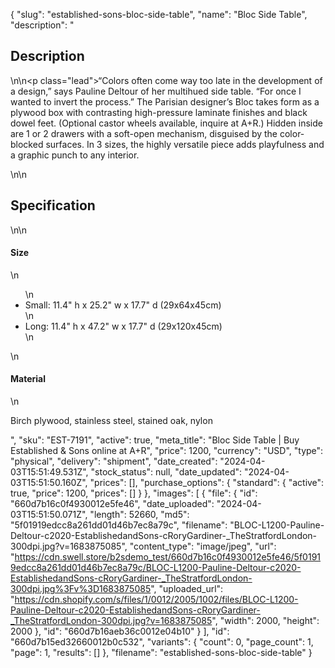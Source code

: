 {
  "slug": "established-sons-bloc-side-table",
  "name": "Bloc Side Table",
  "description": "<h2>Description</h2>\n<!-- split -->\n<p class=\"lead\">“Colors often come way too late in the development of a design,” says Pauline Deltour of her multihued side table. “For once I wanted to invert the process.” The Parisian designer’s Bloc takes form as a plywood box with contrasting high-pressure laminate finishes and black dowel feet. (Optional castor wheels available, inquire at A+R.) Hidden inside are 1 or 2 drawers with a soft-open mechanism, disguised by the color-blocked surfaces. In 3 sizes, the highly versatile piece adds playfulness and a graphic punch to any interior. </p>\n<!-- split -->\n<h2>Specification</h2>\n<!-- split -->\n<h4>Size</h4>\n<ul>\n<li>Small: 11.4\" h x 25.2\" w x 17.7\" d (29x64x45cm)</li>\n<li>Long: 11.4\" h x 47.2\" w x 17.7\" d (29x120x45cm)</li>\n</ul>\n<h4>Material</h4>\n<p>Birch plywood, stainless steel, stained oak, nylon</p>",
  "sku": "EST-7191",
  "active": true,
  "meta_title": "Bloc Side Table | Buy Established & Sons online at A+R",
  "price": 1200,
  "currency": "USD",
  "type": "physical",
  "delivery": "shipment",
  "date_created": "2024-04-03T15:51:49.531Z",
  "stock_status": null,
  "date_updated": "2024-04-03T15:51:50.160Z",
  "prices": [],
  "purchase_options": {
    "standard": {
      "active": true,
      "price": 1200,
      "prices": []
    }
  },
  "images": [
    {
      "file": {
        "id": "660d7b16c0f4930012e5fe46",
        "date_uploaded": "2024-04-03T15:51:50.071Z",
        "length": 52660,
        "md5": "5f01919edcc8a261dd01d46b7ec8a79c",
        "filename": "BLOC-L1200-Pauline-Deltour-c2020-EstablishedandSons-cRoryGardiner-_TheStratfordLondon-300dpi.jpg?v=1683875085",
        "content_type": "image/jpeg",
        "url": "https://cdn.swell.store/b2sdemo_test/660d7b16c0f4930012e5fe46/5f01919edcc8a261dd01d46b7ec8a79c/BLOC-L1200-Pauline-Deltour-c2020-EstablishedandSons-cRoryGardiner-_TheStratfordLondon-300dpi.jpg%3Fv%3D1683875085",
        "uploaded_url": "https://cdn.shopify.com/s/files/1/0012/2005/1002/files/BLOC-L1200-Pauline-Deltour-c2020-EstablishedandSons-cRoryGardiner-_TheStratfordLondon-300dpi.jpg?v=1683875085",
        "width": 2000,
        "height": 2000
      },
      "id": "660d7b16aeb36c0012e04b10"
    }
  ],
  "id": "660d7b15ed32660012b0c532",
  "variants": {
    "count": 0,
    "page_count": 1,
    "page": 1,
    "results": []
  },
  "filename": "established-sons-bloc-side-table"
}